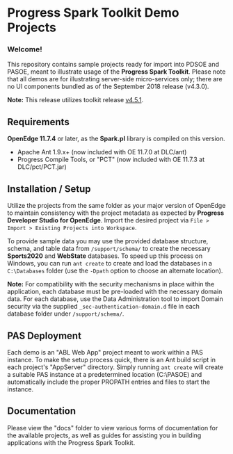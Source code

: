 # Progress Spark Toolkit Demo Projects

### Welcome!

This repository contains sample projects ready for import into PDSOE and PASOE, meant to illustrate usage of the **Progress Spark Toolkit**. Please note that all demos are for illustrating server-side micro-services only; there are no UI components bundled as of the September 2018 release (v4.3.0).

**Note:** This release utilizes toolkit release [v4.5.1](https://github.com/progress/Spark-Toolkit/releases/tag/v4.5.1).


## Requirements

**OpenEdge 11.7.4** or later, as the **Spark.pl** library is compiled on this version.

- Apache Ant 1.9.x+ (now included with OE 11.7.0 at DLC/ant)
- Progress Compile Tools, or "PCT" (now included with OE 11.7.3 at DLC/pct/PCT.jar)

## Installation / Setup

Utilize the projects from the same folder as your major version of OpenEdge to maintain consistency with the project metadata as expected by **Progress Developer Studio for OpenEdge**. Import the desired project via `File > Import > Existing Projects into Workspace`.

To provide sample data you may use the provided database structure, schema, and table data from `/support/schema/` to create the necessary **Sports2020** and **WebState** databases. To speed up this process on Windows, you can run `ant create` to create and load the databases in a `C:\Databases` folder (use the `-Dpath` option to choose an alternate location).

**Note:** For compatibility with the security mechanisms in place within the application, each database must be pre-loaded with the necessary domain data. For each database, use the Data Administration tool to import Domain security via the supplied `_sec-authentication-domain.d` file in each database folder under `/support/schema/`.

## PAS Deployment

Each demo is an "ABL Web App" project meant to work within a PAS instance. To make the setup process quick, there is an Ant build script in each project's "AppServer" directory. Simply running `ant create` will create a suitable PAS instance at a predetermined location (C:\PASOE) and automatically include the proper PROPATH entries and files to start the instance.


## Documentation

Please view the "docs" folder to view various forms of documentation for the available projects, as well as guides for assisting you in building applications with the Progress Spark Toolkit.
